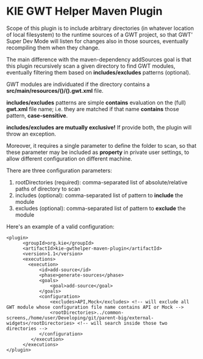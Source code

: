 KIE GWT Helper Maven Plugin
=======================

Scope of this plugin is to include arbitrary directories (in whatever location of local filesystem) to the runtime sources of a GWT project,
so that GWT' Super Dev Mode will listen for changes also in those sources, eventually recompiling them when they change.

The main difference with the maven-dependency addSources goal is that this plugin recursively scan a given directory to find
GWT modules, eventually filtering them based on  **includes/excludes** patterns (optional).

GWT modules are individuated if the directory contains a **src/main/resources/()/().gwt.xml** file.

**includes/excludes** patterns are simple **contains** evaluation on the (full) **gwt.xml** file name; i.e. they are matched if that name **contains** those pattern, **case-sensitive**.

**includes/excludes are mutually exclusive!** If provide both, the plugin will throw an exception.

Moreover, it requires a single parameter to define the folder to scan, so that these parameter may be included as **property** in private user settings,
to allow different configuration on different machine.

There are three configuration parameters:

1. rootDirectories (required): comma-separated list of absolute/relative paths of directory to scan
2. includes (optional): comma-separated list of pattern to **include** the module
3. excludes (optional): comma-separated list of pattern to **exclude** the module


Here's an example of a valid configuration:

    <plugin>
          <groupId>org.kie</groupId>
          <artifactId>kie-gwthelper-maven-plugin</artifactId>
          <version>1.1</version>
          <executions>
            <execution>
                <id>add-source</id>
                <phase>generate-sources</phase>
                <goals>
                    <goal>add-source</goal>
                </goals>
                <configuration>
                    <excludes>API,Mock</excludes> <!-- will exclude all GWT module whose configuration file name contains API or Mock -->
                    <rootDirectories>../common-screens,/home/user/Developing/git/parent-big/external-widgets</rootDirectories> <!-- will search inside those two directories -->
                </configuration>
             </execution>
          </executions>
    </plugin>

